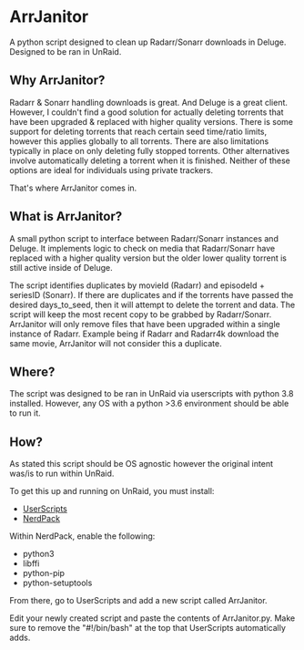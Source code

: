 # ArrJanitor
A python script designed to clean up Radarr/Sonarr downloads in Deluge. Designed to be ran in UnRaid.


## Why ArrJanitor? 

Radarr & Sonarr handling downloads is great. And Deluge is a great client. However, I couldn't find a good solution for actually deleting torrents that have been upgraded & replaced with higher quality versions. There is some support for deleting torrents that reach certain seed time/ratio limits, however this applies globally to all torrents. There are also limitations typically in place on only deleting fully stopped torrents. Other alternatives involve automatically deleting a torrent when it is finished. Neither of these options are ideal for individuals using private trackers.

That's where ArrJanitor comes in.


## What is ArrJanitor?

A small python script to interface between Radarr/Sonarr instances and Deluge. It implements logic to check on media that Radarr/Sonarr have replaced with a higher quality version but the older lower quality torrent is still active inside of Deluge. 

The script identifies duplicates by movieId (Radarr) and episodeId + seriesID (Sonarr). If there are duplicates and if the torrents have passed the desired days_to_seed, then it will attempt to delete the torrent and data. The script will keep the most recent copy to be grabbed by Radarr/Sonarr. ArrJanitor will only remove files that have been upgraded within a single instance of Radarr. Example being if Radarr and Radarr4k download the same movie, ArrJanitor will not consider this a duplicate.

## Where?

The script was designed to be ran in UnRaid via userscripts with python 3.8 installed. However, any OS with a python >3.6 environment should be able to run it. 

## How? 

As stated this script should be OS agnostic however the original intent was/is to run within UnRaid. 

To get this up and running on UnRaid, you must install:
* [UserScripts](https://forums.unraid.net/topic/48286-plugin-ca-user-scripts/)
* [NerdPack](https://forums.unraid.net/topic/35866-unraid-6-nerdpack-cli-tools-iftop-iotop-screen-kbd-etc/)


Within NerdPack, enable the following:

* python3
* libffi
* python-pip
* python-setuptools

From there, go to UserScripts and add a new script called ArrJanitor.

Edit your newly created script and paste the contents of ArrJanitor.py. Make sure to remove the "#!/bin/bash" at the top that UserScripts automatically adds.













